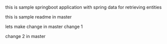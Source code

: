 this is sample springboot application with spring data for retrieving entities 

this is sample readme in master

lets make change in master change 1

change 2 in master